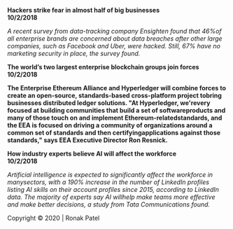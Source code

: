 <!DOCTYPE html>
<html>
    <head>
        <title>Hackers strike fear in almost half of big businesses</title>
    </head>
    <body>
        <article>
        <p><Strong>Hackers strike fear in almost half of big businesses<br/>
        10/2/2018</Strong></p>
        <p><i>A recent survey from data-tracking company Ensighten found that 46%of all enterprise brands are concerned about data breaches after other large companies, such as Facebook and Uber, were hacked. Still, 67% have no marketing security in place, the survey found.</i></p>
        <p><Strong>The world’s two largest enterprise blockchain groups join forces<br/>
        10/2/2018</Strong></p>
        <p><b>The Enterprise Ethereum Alliance and Hyperledger will combine forces to create an open-source, standards-based cross-platform project tobring businesses distributed ledger solutions. "At Hyperledger, we'revery focused at building communities that build a set of softwareproducts and many of those touch on and implement Ethereum-relatedstandards, and the EEA is focused on driving a community of organizations around a common set of standards and then certifyingapplications against those standards," says EEA Executive Director Ron Resnick.</b></p>
        <p><Strong>How industry experts believe AI will affect the workforce<br/>
        10/2/2018</Strong></p>
        <p><em>Artificial intelligence is expected to significantly affect the workforce in manysectors, with a 190% increase in the number of LinkedIn profiles listing AI skills on their account profiles since 2015, according to LinkedIn data. The majority of experts say AI willhelp make teams more effective and make better decisions, a study from Tata Communications found.</em></p>    
        </article>
        <foot>Copyright &copy; 2020 | Ronak Patel</foot>
    </body>
</html>
